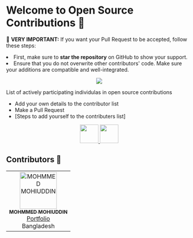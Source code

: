 # Welcome to Open Source Contributions 🍉

<p>🚨 <b>VERY IMPORTANT:</b> If you want your Pull Request to be accepted, follow these steps:
    <li>First, make sure to <b>star the repository</b> on GitHub to show your support.</li>
    <li>Ensure that you do not overwrite other contributors' code. Make sure your additions are compatible and well-integrated.</li>
  
</p>
<p align="center">
    <a href="https://mohi-portfolio.netlify.app/">
        <img src="https://imgs.search.brave.com/eTo5Tt7JsO6wgWcnS47p9vj1FnTcjeRwYs3tejV95DA/rs:fit:860:0:0:0/g:ce/aHR0cHM6Ly9tZWRp/YTIuZGV2LnRvL2R5/bmFtaWMvaW1hZ2Uv/d2lkdGg9Nzc1LGhl/aWdodD0sZml0PXNj/YWxlLWRvd24sZ3Jh/dml0eT1hdXRvLGZv/cm1hdD1hdXRvL2h0/dHBzOi8vZGV2LXRv/LXVwbG9hZHMuczMu/YW1hem9uYXdzLmNv/bS91cGxvYWRzL2Fy/dGljbGVzL3dpeHJt/N2VqbXJ1YTRzdTdh/Z2hhLmpwZw"/>
    </a>
</p>

<p>List of actively participating individulas in open source contributions</p>

- Add your own details to the contributor list
- Make a Pull Request
- [Steps to add yourself to the contributers list]


<p align="center">
    <a href="https://app.daily.dev/mdmohiuddin">
        <img height="50" src="https://imgs.search.brave.com/rg4TucVQtZBTqyWkHz1nEoaMkEqQXZb1glLuozG9hiM/rs:fit:860:0:0:0/g:ce/aHR0cHM6Ly9tZWRp/YTIuZGV2LnRvL2R5/bmFtaWMvaW1hZ2Uv/d2lkdGg9ODAwLGhl/aWdodD0sZml0PXNj/YWxlLWRvd24sZ3Jh/dml0eT1hdXRvLGZv/cm1hdD1hdXRvL2h0/dHBzOi8vY2RuLmhh/c2hub2RlLmNvbS9y/ZXMvaGFzaG5vZGUv/aW1hZ2UvdXBsb2Fk/L3YxNjU0NTg1NTU1/NjUzL2I0cGFmU0wx/ai5wbmc"/>
    </a>
    <a href="https://www.linkedin.com/in/mohammedmohiuddin/">
        <img height="50" src="https://user-images.githubusercontent.com/46517096/166973395-19676cd8-f8ec-4abf-83ff-da8243505b82.png"/>
    </a>
</p>
  


## Contributors 🌟







<!-- ALL-CONTRIBUTORS-LIST:START - Do not remove or modify this section -->
<!-- prettier-ignore-start -->
<!-- markdownlint-disable -->
<table>
    <tbody>
       <!-- row start -->
        <tr >
            <!-- MOHMMED.MOHIUDDIN start 🍉-->
            <td align="center">
                <a href="https://github.com/MDmohiuddin-web">
                    <img src="https://avatars.githubusercontent.com/u/149958768?v=4" width="100px;" alt="MOHMMED MOHIUDDIN"/>
                    <br />
                    <sub><b>MOHMMED MOHIUDDIN</b></sub>
                </a>
                <br />
                <a href="https://mohi-portfolio.netlify.app/">Portfolio</a>
                <br />
                <span>Bangladesh</span>
            </td> 
            <!-- MOHMMED MOHIUDDIN stop -->
            <!-- write your code here to start -->
            <!-- info 1 row max 7 td -> table data -->
         </tr>
          <!-- row end -->
    </tbody>
</table>
<!-- ALL-CONTRIBUTORS-LIST:END -->
